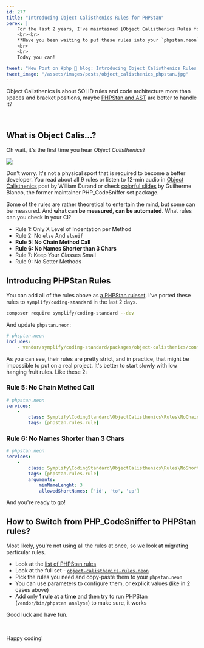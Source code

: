 ```yaml
---
id: 277
title: "Introducing Object Calisthenics Rules for PHPStan"
perex: |
    For the last 2 years, I've maintained [Object Calisthenics Rules for PHP_CodeSniffer](https://github.com/object-calisthenics/phpcs-calisthenics-rules). In 2019 and 2020, there was a huge boom of custom PHPStan rulesets that make everyday development [easier and stronger](/blog/2018/08/27/why-and-how-to-avoid-the-memory-lock/) at the same time.
    <br><br>
    **Have you been waiting to put these rules into your `phpstan.neon`?**
    <br>
    <br>
    Today you can!

tweet: "New Post on #php 🐘 blog: Introducing Object Calisthenics Rules for @PHPStan"
tweet_image: "/assets/images/posts/object_calisthenics_phpstan.jpg"
---
```


Object Calisthenics is about SOLID rules and code architecture more than spaces and bracket positions, maybe [PHPStan and AST](/blog/2018/10/25/why-ast-fixes-your-coding-standard-better-than-tokens/) are better to handle it?

<br>

## What is Object Calis...?

Oh wait, it's the first time you hear *Object Calisthenics*?

<img src="/assets/images/posts/object_calisthenics_phpstan.jpg" class="img-thumbnail">

Don't worry. It's not a physical sport that is required to become a better developer. You read about all 9 rules or listen to 12-min audio in [Object Calisthenics](https://williamdurand.fr/2013/06/03/object-calisthenics) post by William Durand or check [colorful slides](https://www.slideshare.net/guilhermeblanco/object-calisthenics-applied-to-php) by Guilherme Blanco, the former maintainer PHP_CodeSniffer set package.

Some of the rules are rather theoretical to entertain the mind, but some can be measured. And **what can be measured, can be automated**. What rules can you check in your CI?

- Rule 1: Only X Level of Indentation per Method
- Rule 2: No `else` And `elseif`
- **Rule 5: No Chain Method Call**
- **Rule 6: No Names Shorter than 3 Chars**
- Rule 7: Keep Your Classes Small
- Rule 9: No Setter Methods

## Introducing PHPStan Rules

You can add all of the rules above as [a PHPStan ruleset](https://github.com/symplify/coding-standard/blob/master/docs/phpstan_rules_object_calisthenics.md). I've ported these rules to `symplify/coding-standard` in the last 2 days.

```bash
composer require symplify/coding-standard --dev
```

And update `phpstan.neon`:

```yaml
# phsptan.neon
includes:
    - vendor/symplify/coding-standard/packages/object-calisthenics/config/object-calisthenics-rules.neon
```

As you can see, their rules are pretty strict, and in practice, that might be impossible to put on a real project. It's better to start slowly with low hanging fruit rules. Like these 2:

### Rule 5: No Chain Method Call

```yaml
# phpstan.neon
services:
    -
        class: Symplify\CodingStandard\ObjectCalisthenics\Rules\NoChainMethodCallRule
        tags: [phpstan.rules.rule]
```

### Rule 6: No Names Shorter than 3 Chars

```yaml
# phpstan.neon
services:
    -
        class: Symplify\CodingStandard\ObjectCalisthenics\Rules\NoShortNameRule
        tags: [phpstan.rules.rule]
        arguments:
            minNameLenght: 3
            allowedShortNames: ['id', 'to', 'up']
```

And you're ready to go!

## How to Switch from PHP_CodeSniffer to PHPStan rules?

Most likely, you're not using all the rules at once, so we look at migrating particular rules.

- Look at the [list of PHPStan rules](https://github.com/symplify/phpstan-rules/blob/master/docs/rules_overview.md)
- Look at the full set - [`object-calisthenics-rules.neon`](https://github.com/symplify/phpstan-rules/blob/master/packages/object-calisthenics/config/object-calisthenics-rules.neon)
- Pick the rules you need and copy-paste them to your `phpstan.neon`
- You can use parameters to configure them, or explicit values (like in 2 cases above)
- Add only **1 rule at a time** and then try to run PHPStan (`vendor/bin/phpstan analyse`) to make sure, it works

Good luck and have fun.

<br>

Happy coding!
